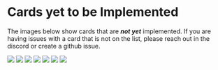 # Cards yet to be Implemented
The images below show cards that are _**not yet**_ implemented. If you are having issues with a card that is not on the list, please reach out in the discord or create a github issue.

![](./3399023235.webp)
![](./3468546373.webp)
![](./3671559022.webp)
![](./5896817672.webp)
![](./6911505367.webp)
![](./7270736993.webp)
![](./8080818347.webp)